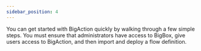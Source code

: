 ```yaml
---
sidebar_position: 4
---
```


You can get started with BigAction quickly by walking through a few simple steps. You must ensure that administrators have access to BigBox, give users access to BigAction, and then import and deploy a flow definition.
